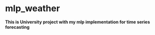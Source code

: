 # mlp_weather
**This is University project with my mlp implementation for time series forecasting**
